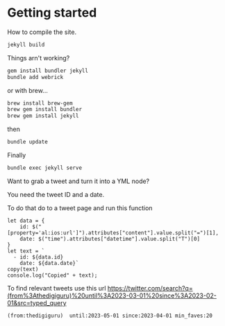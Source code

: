 # Getting started

How to compile the site.

```bash
jekyll build
```

Things arn't working?

```bash
gem install bundler jekyll
bundle add webrick
```

or with brew...

```bash
brew install brew-gem
brew gem install bundler
brew gem install jekyll
```

then

```bash
bundle update
```

Finally

```bash
bundle exec jekyll serve
```


Want to grab a tweet and turn it into a YML node?

You need the tweet ID and a date.

To do that do to a tweet page and run this function

```
let data = {
    id: $("[property='al:ios:url']").attributes["content"].value.split("=")[1],
    date: $("time").attributes["datetime"].value.split("T")[0]
}
let text = `
  - id: ${data.id}
    date: ${data.date}`
copy(text)
console.log("Copied" + text);
```

To find relevant tweets use this url
https://twitter.com/search?q=(from%3Athedigiguru)%20until%3A2023-03-01%20since%3A2023-02-01&src=typed_query

```
(from:thedigiguru)  until:2023-05-01 since:2023-04-01 min_faves:20
```